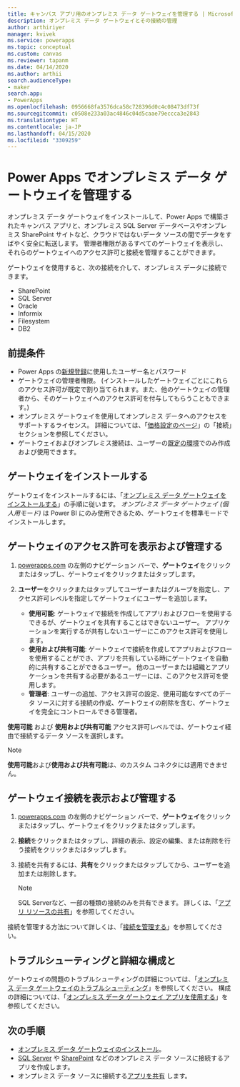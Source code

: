 ```yaml
---
title: キャンバス アプリ用のオンプレミス データ ゲートウェイを管理する | Microsoft Docs
description: オンプレミス データ ゲートウェイとその接続の管理
author: arthiriyer
manager: kvivek
ms.service: powerapps
ms.topic: conceptual
ms.custom: canvas
ms.reviewer: tapanm
ms.date: 04/14/2020
ms.author: arthii
search.audienceType:
- maker
search.app:
- PowerApps
ms.openlocfilehash: 0956668fa3576dca58c728396d0c4c08473df73f
ms.sourcegitcommit: c0508e233a03ac4846c04d5caae79eccca3e2843
ms.translationtype: HT
ms.contentlocale: ja-JP
ms.lasthandoff: 04/15/2020
ms.locfileid: "3309259"
---
```

# <a name="manage-an-on-premises-data-gateway-in-power-apps"></a>Power Apps でオンプレミス データ ゲートウェイを管理する

オンプレミス データ ゲートウェイをインストールして、Power Apps で構築されたキャンバス アプリと、オンプレミス SQL Server データベースやオンプレミス SharePoint サイトなど、クラウドではないデータ ソースの間でデータをすばやく安全に転送します。 管理者権限があるすべてのゲートウェイを表示し、それらのゲートウェイへのアクセス許可と接続を管理することができます。

ゲートウェイを使用すると、次の接続を介して、オンプレミス データに接続できます。

* SharePoint
* SQL Server
* Oracle
* Informix
* Filesystem
* DB2

## <a name="prerequisites"></a>前提条件

* Power Apps の[新規登録](../signup-for-powerapps.md)に使用したユーザー名とパスワード
* ゲートウェイの管理者権限。 (インストールしたゲートウェイごとにこれらのアクセス許可が既定で割り当てられます。また、他のゲートウェイの管理者から、そのゲートウェイへのアクセス許可を付与してもらうこともできます。)
* オンプレミス ゲートウェイを使用してオンプレミス データへのアクセスをサポートするライセンス。 詳細については、「[価格設定のページ](https://powerapps.microsoft.com/pricing/)」の「接続」セクションを参照してください。
* ゲートウェイおよびオンプレミス接続は、ユーザーの[既定の環境](working-with-environments.md)でのみ作成および使用できます。

## <a name="install-a-gateway"></a>ゲートウェイをインストールする

ゲートウェイをインストールするには、「[オンプレミス データ ゲートウェイをインストールする](/data-integration/gateway/service-gateway-install)」の手順に従います。 _オンプレミス データ ゲートウェイ (個人用モード)_ は Power BI にのみ使用できるため、ゲートウェイを標準モードでインストールします。

## <a name="view-and-manage-gateway-permissions"></a>ゲートウェイのアクセス許可を表示および管理する

1. [powerapps.com](https://make.powerapps.com?utm_source=padocs&utm_medium=linkinadoc&utm_campaign=referralsfromdoc) の左側のナビゲーション バーで、**ゲートウェイ**をクリックまたはタップし、ゲートウェイをクリックまたはタップします。

2. **ユーザー**をクリックまたはタップしてユーザーまたはグループを指定し、アクセス許可レベルを指定してゲートウェイにユーザーを追加します。

   * **使用可能**: ゲートウェイで接続を作成してアプリおよびフローを使用するできるが、ゲートウェイを共有することはできないユーザー。 アプリケーションを実行するが共有しないユーザーにこのアクセス許可を使用します。
   * **使用および共有可能**: ゲートウェイで接続を作成してアプリおよびフローを使用することができ、アプリを共有している時にゲートウェイを自動的に共有することができるユーザー。 他のユーザーまたは組織とアプリケーションを共有する必要があるユーザーには、このアクセス許可を使用します。
   * **管理者**: ユーザーの追加、アクセス許可の設定、使用可能なすべてのデータ ソースに対する接続の作成、ゲートウェイの削除を含む、ゲートウェイを完全にコントロールできる管理者。

**使用可能** および **使用および共有可能** アクセス許可レベルでは、ゲートウェイ経由で接続するデータ ソースを選択します。

> [!NOTE]
> **使用可能**および**使用および共有可能**は、のカスタム コネクタには適用できません。

## <a name="view-and-manage-gateway-connections"></a>ゲートウェイ接続を表示および管理する

1. [powerapps.com](https://make.powerapps.com?utm_source=padocs&utm_medium=linkinadoc&utm_campaign=referralsfromdoc) の左側のナビゲーション バーで、**ゲートウェイ**をクリックまたはタップし、ゲートウェイをクリックまたはタップします。

2. **接続**をクリックまたはタップし、詳細の表示、設定の編集、または削除を行う接続をクリックまたはタップします。

3. 接続を共有するには、**共有**をクリックまたはタップしてから、ユーザーを追加または削除します。

    > [!NOTE]
   > SQL Serverなど、一部の種類の接続のみを共有できます。 詳しくは、「[アプリ リソースの共有](share-app-resources.md)」を参照してください。

接続を管理する方法について詳しくは、「[接続を管理する](add-manage-connections.md)」を参照してください。

## <a name="troubleshooting-and-advanced-configuration"></a>トラブルシューティングと詳細な構成と

ゲートウェイの問題のトラブルシューティングの詳細については、「[オンプレミス データ ゲートウェイのトラブルシューティング](/data-integration/gateway/service-gateway-tshoot)」を参照してください。 構成の詳細については、「[オンプレミス データ ゲートウェイ アプリを使用する](/data-integration/gateway/service-gateway-app)」を参照してください。

## <a name="next-steps"></a>次の手順

* [オンプレミス データ ゲートウェイのインストール](/data-integration/gateway/service-gateway-install)。
* [SQL Server](connections/connection-azure-sqldatabase.md) や [SharePoint](connections/connection-sharepoint-online.md) などのオンプレミス データ ソースに接続するアプリを作成します。
* オンプレミス データ ソースに接続する[アプリを共有](share-app.md) します。

